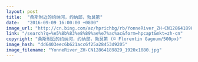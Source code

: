 ```yaml
---
layout: post
title:  "桑斯附近的约纳河，约纳部，勃艮第"
date:   "2016-09-09 16:00:00 +0800"
image_url: "http://cn.bing.com/az/hprichbg/rb/YonneRiver_ZH-CN12864189829_1920x1080.jpg"
link: "/search?q=%e5%8b%83%e8%89%ae%e7%ac%ac&form=hpcapt&mkt=zh-cn"
copyright: "桑斯附近的约纳河，约纳部，勃艮第 (© Florentin Gagoum/500px)"
image_hash: "dd6403eec6b621acc6f25a28453d9205"
image_filename: "YonneRiver_ZH-CN12864189829_1920x1080.jpg"
---
```

